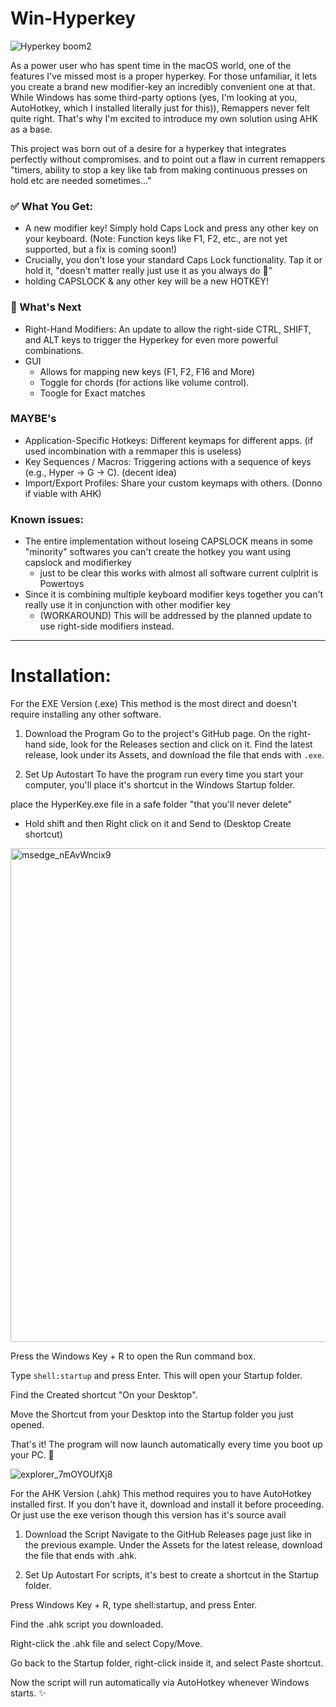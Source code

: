 # Win-Hyperkey

![Hyperkey boom2](https://github.com/user-attachments/assets/957f22dc-c990-4216-a3ac-48b60db3394c)

As a power user who has spent time in the macOS world, one of the features I've missed most is a proper hyperkey. For those unfamiliar, it lets you create a brand new modifier-key an incredibly convenient one at that. While Windows has some third-party options (yes, I'm looking at you, AutoHotkey, which I installed literally just for this)), Remappers never felt quite right. That's why I'm excited to introduce my own solution using AHK as a base.

This project was born out of a desire for a hyperkey that integrates perfectly without compromises. and to point out a flaw in current remappers "timers, ability to stop a key like tab from making continuous presses on hold etc are needed sometimes..."

### ✅ What You Get:
  - A new modifier key! Simply hold Caps Lock and press any other key on your keyboard. (Note: Function keys like F1, F2, etc., are not yet supported, but a fix is coming soon!)
  - Crucially, you don't lose your standard Caps Lock functionality. Tap it or hold it, "doesn't matter really just use it as you always do 🥳"
  - holding CAPSLOCK & any other key will be a new HOTKEY!

### 🔰 What's Next

  - Right-Hand Modifiers: An update to allow the right-side CTRL, SHIFT, and ALT keys to trigger the Hyperkey for even more powerful combinations.
  - GUI
    - Allows for mapping new keys (F1, F2, F16 and More)
    - Toggle for chords (for actions like volume control).
    - Toogle for Exact matches
   
### MAYBE's
 - Application-Specific Hotkeys: Different keymaps for different apps. (if used incombination with a remmaper this is useless)
 - Key Sequences / Macros: Triggering actions with a sequence of keys (e.g., Hyper -> G -> C). (decent idea)
 - Import/Export Profiles: Share your custom keymaps with others. (Donno if viable with AHK)


### Known issues:
  - The entire implementation without loseing CAPSLOCK means in some "minority" softwares you can't create the hotkey you want using capslock and modifierkey
    - just to be clear this works with almost all software current culplrit is Powertoys
  - Since it is combining multiple keyboard modifier keys together you can't really use it in conjunction with other modifier key
    - (WORKAROUND) This will be addressed by the planned update to use right-side modifiers instead.
---
# Installation:

For the EXE Version (.exe)
This method is the most direct and doesn't require installing any other software.

1. Download the Program
Go to the project's GitHub page. On the right-hand side, look for the Releases section and click on it. Find the latest release, look under its Assets, and download the file that ends with `.exe`.

2. Set Up Autostart
To have the program run every time you start your computer, you'll place it's shortcut in the Windows Startup folder.

place the HyperKey.exe file in a safe folder "that you'll never delete"
  - Hold shift and then Right click on it and Send to (Desktop Create shortcut) 

<img width="538" height="790" alt="msedge_nEAvWncix9" src="https://github.com/user-attachments/assets/5e5058f8-0378-43d2-ab11-2b4097c1f643" />


Press the Windows Key + R to open the Run command box.

Type `shell:startup` and press Enter. This will open your Startup folder.

Find the Created shortcut "On your Desktop".

Move the Shortcut from your Desktop into the Startup folder you just opened.

That's it! The program will now launch automatically every time you boot up your PC. 🚀

![explorer_7mOYOUfXj8](https://github.com/user-attachments/assets/c24b75f9-7ead-427b-b490-7a9bdc8673f3)

For the AHK Version (.ahk)
This method requires you to have AutoHotkey installed first. If you don't have it, download and install it before proceeding.
Or just use the exe verison though this version has it's source avail

1. Download the Script
Navigate to the GitHub Releases page just like in the previous example. Under the Assets for the latest release, download the file that ends with .ahk.

2. Set Up Autostart
For scripts, it's best to create a shortcut in the Startup folder.

Press Windows Key + R, type shell:startup, and press Enter.

Find the .ahk script you downloaded.

Right-click the .ahk file and select Copy/Move.

Go back to the Startup folder, right-click inside it, and select Paste shortcut.

Now the script will run automatically via AutoHotkey whenever Windows starts. ✨


